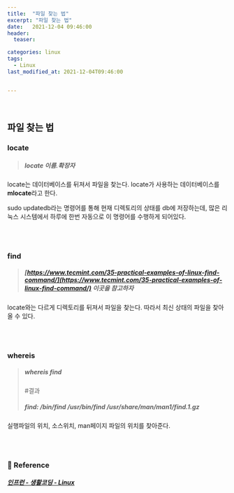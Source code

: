 ```yaml
---
title:  "파일 찾는 법"
excerpt: "파일 찾는 법"
date:   2021-12-04 09:46:00 
header:
  teaser:

categories: linux
tags:
  - Linux
last_modified_at: 2021-12-04T09:46:00


---
```


<br/>

## 파일 찾는 법

### locate  

> ##### locate 이름.확장자

locate는 데이터베이스를 뒤져서 파일을 찾는다. locate가 사용하는 데이터베이스를 **mlocate**라고 한다. 

sudo updatedb라는 명령어를 통해 현재 디렉토리의 상태를 db에 저장하는데, 많은 리눅스 시스템에서 하루에 한번 자동으로 이 명령어를 수행하게 되어있다.

<br/>

<br/>

### find 

> ##### [https://www.tecmint.com/35-practical-examples-of-linux-find-command/](https://www.tecmint.com/35-practical-examples-of-linux-find-command/) 이곳을 참고하자

locate와는 다르게 디렉토리를 뒤져서 파일을 찾는다. 따라서 최신 상태의 파일을 찾아올 수 있다.

<br/>

<br/>

### whereis

> ##### whereis find 
>
> #결과
>
> ##### 	find: /bin/find /usr/bin/find /usr/share/man/man1/find.1.gz

실행파일의 위치, 소스위치, man페이지 파일의 위치를 찾아준다.

<br/>

<br/>

### 📔 Reference

##### [인프런 - 생활코딩 - Linux](https://www.inflearn.com/course/%EC%83%9D%ED%99%9C%EC%BD%94%EB%94%A9-%EB%A6%AC%EB%88%85%EC%8A%A4-%EA%B0%95%EC%A2%8C/dashboard)

